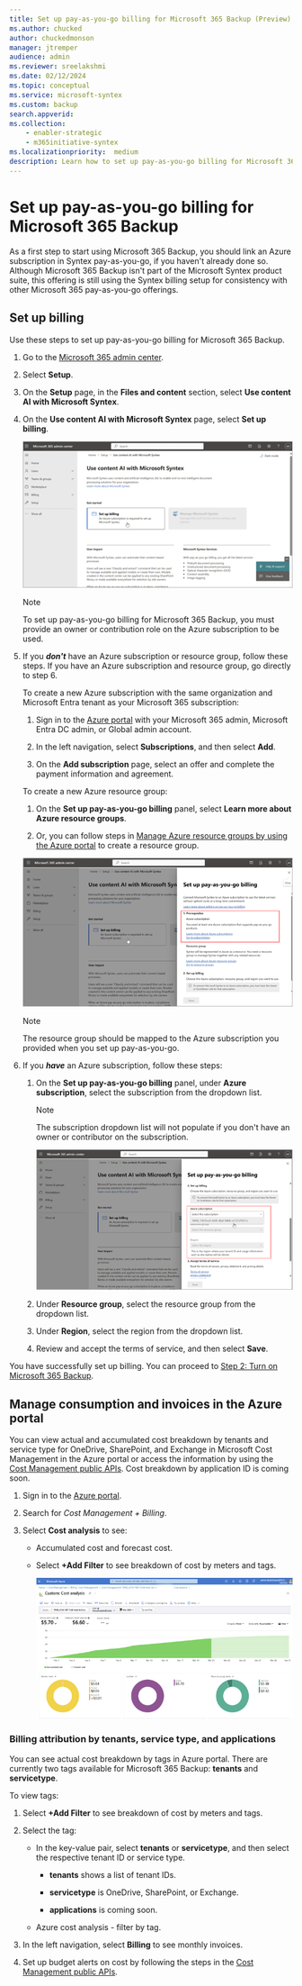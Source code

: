```yaml
---
title: Set up pay-as-you-go billing for Microsoft 365 Backup (Preview)
ms.author: chucked
author: chuckedmonson
manager: jtremper
audience: admin
ms.reviewer: sreelakshmi
ms.date: 02/12/2024
ms.topic: conceptual
ms.service: microsoft-syntex
ms.custom: backup
search.appverid:
ms.collection:
    - enabler-strategic
    - m365initiative-syntex
ms.localizationpriority:  medium
description: Learn how to set up pay-as-you-go billing for Microsoft 365 Backup.
---
```


# Set up pay-as-you-go billing for Microsoft 365 Backup

As a first step to start using Microsoft 365 Backup, you should link an Azure subscription in Syntex pay-as-you-go, if you haven't already done so. Although Microsoft 365 Backup isn't part of the Microsoft Syntex product suite, this offering is still using the Syntex billing setup for consistency with other Microsoft 365 pay-as-you-go offerings.

## Set up billing

Use these steps to set up pay-as-you-go billing for Microsoft 365 Backup.

1. Go to the [Microsoft 365 admin center](https://admin.microsoft.com/Adminportal/Home).

2. Select **Setup**.

3. On the **Setup** page, in the **Files and content** section, select **Use content AI with Microsoft Syntex**.

4. On the **Use content AI with Microsoft Syntex** page, select **Set up billing**.

    ![Screenshot of the Set up billing option in the Microsoft 365 admin center.](../../media/content-understanding/backup-setup-billing.png)

    > [!NOTE]
    > To set up pay-as-you-go billing for Microsoft 365 Backup, you must provide an owner or contribution role on the Azure subscription to be used.

5. If you ***don't*** have an Azure subscription or resource group, follow these steps. If you have an Azure subscription and resource group, go directly to step 6.

    To create a new Azure subscription with the same organization and Microsoft Entra tenant as your Microsoft 365 subscription:

    1. Sign in to the [Azure portal](https://portal.azure.com) with your Microsoft 365 admin, Microsoft Entra DC admin, or Global admin account.

    1. In the left navigation, select **Subscriptions**, and then select **Add**.

    1. On the **Add subscription** page, select an offer and complete the payment information and agreement.

    To create a new Azure resource group:

    1. On the **Set up pay-as-you-go billing** panel, select **Learn more about Azure resource groups**.

    1. Or, you can follow steps in [Manage Azure resource groups by using the Azure portal](/azure/azure-resource-manager/management/manage-resource-groups-portal) to create a resource group.

    ![Screenshot of the Set up pay-as-you-go billing panel in the Microsoft 365 admin center.](../../media/content-understanding/backup-billing-panel.png)

    > [!NOTE]
    > The resource group should be mapped to the Azure subscription you provided when you set up pay-as-you-go.

6. If you ***have*** an Azure subscription, follow these steps:

    1. On the **Set up pay-as-you-go billing** panel, under **Azure subscription**, select the subscription from the dropdown list.

       > [!NOTE]
       > The subscription dropdown list will not populate if you don't have an owner or contributor on the subscription.

       ![Screenshot of the Set up pay-as-you-go billing panel showing the Azure subscription dropdown list.](../../media/content-understanding/back-billing-subscription.png)

    1. Under **Resource group**, select the resource group from the dropdown list.

    1. Under **Region**, select the region from the dropdown list.

    1. Review and accept the terms of service, and then select **Save**.

You have successfully set up billing. You can proceed to [Step 2: Turn on Microsoft 365 Backup](backup-setup.md#step-2-turn-on-microsoft-365-backup).

## Manage consumption and invoices in the Azure portal

You can view actual and accumulated cost breakdown by tenants and service type for OneDrive, SharePoint, and Exchange in Microsoft Cost Management in the Azure portal or access the information by using the [Cost Management public APIs](/rest/api/cost-management/operation-groups). Cost breakdown by application ID is coming soon.

1. Sign in to the [Azure portal](https://portal.azure.com/).

2. Search for *Cost Management + Billing*.

3. Select **Cost analysis** to see:

    - Accumulated cost and forecast cost.

    - Select **+Add Filter** to see breakdown of cost by meters and tags.

       ![Screenshot of the cost analysis page in Microsoft Cost Management.](../../media/content-understanding/backup-cost-analysis.png)

### Billing attribution by tenants, service type, and applications

You can see actual cost breakdown by tags in Azure portal. There are currently two tags available for Microsoft 365 Backup: **tenants** and **servicetype**.

To view tags:

1. Select **+Add Filter** to see breakdown of cost by meters and tags.

2. Select the tag:

    - In the key-value pair, select **tenants** or **servicetype**, and then select the respective tenant ID or service type.

        - **tenants** shows a list of tenant IDs.

        - **servicetype** is OneDrive, SharePoint, or Exchange.

        - **applications** is coming soon.

    - Azure cost analysis - filter by tag.

4. In the left navigation, select **Billing** to see monthly invoices.

5. Set up budget alerts on cost by following the steps in the [Cost Management public APIs](/rest/api/cost-management/operation-groups).
